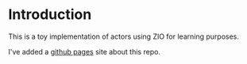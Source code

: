 
# Introduction

This is a toy implementation of actors using ZIO for learning purposes.

I've added a [github pages](https://stevechy.github.io/toyzioactortest/) site about this repo.  
